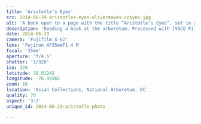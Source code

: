 ```yaml
---
title: 'Aristotle’s Eyes'
src: 2014-06-29-aristotles-eyes-olivermakes-ccbync.jpg
alt: 'A book open to a page with the title “Aristotle’s Eyes”, set in a grassy, shady garden.'
description: 'Reading a book at the arboretum. Processed with [VSCO Film 04](http://vsco.co/film) (Kodak E100G Vibrant).'
date: 2014-06-29
camera: 'Fujifilm X-E2'
lens: 'Fujinon XF35mmF1.4 R'
focal: '35mm'
aperture: 'f/4.5'
shutter: '1/320'
iso: 320
latitude: 38.91242
longitude: -76.95565
zoom: 16
location: 'Asian Collections, National Arboretum, DC'
quality: 70
aspect: '3:2'
unique_id: 2014-06-29:aristotle-photo

---
```

